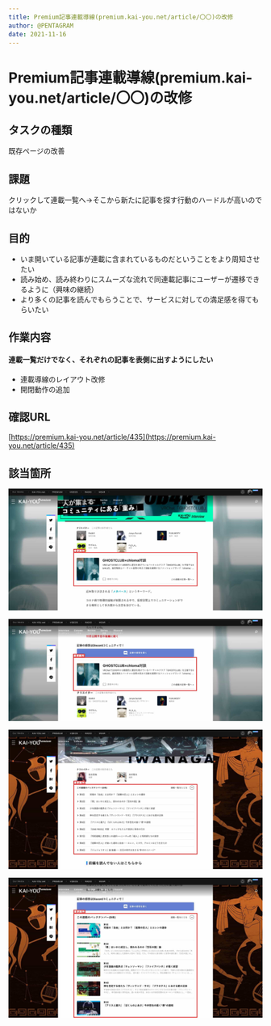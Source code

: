```yaml
---
title: Premium記事連載導線(premium.kai-you.net/article/〇〇)の改修
author: @PENTAGRAM
date: 2021-11-16
---
```


# Premium記事連載導線(premium.kai-you.net/article/〇〇)の改修

## タスクの種類
既存ページの改善

## 課題
クリックして連載一覧へ→そこから新たに記事を探す行動のハードルが高いのではないか

## 目的
- いま開いている記事が連載に含まれているものだということをより周知させたい
- 読み始め、読み終わりにスムーズな流れで同連載記事にユーザーが遷移できるように（興味の継続）
- より多くの記事を読んでもらうことで、サービスに対しての満足感を得てもらいたい

## 作業内容
#### 連載一覧だけでなく、それぞれの記事を表側に出すようにしたい
- 連載導線のレイアウト改修
- 開閉動作の追加

## 確認URL
[https://premium.kai-you.net/article/435](https://premium.kai-you.net/article/435)

## 該当箇所

![連載枠変更前](./images/20211116-2.jpg)

![連載枠最終ページ変更前](./images/20211116-1.jpg)

![連載枠変更後](./images/20211116-3.jpg)

![連載枠最終ページ変更後](./images/20211116-4.jpg)